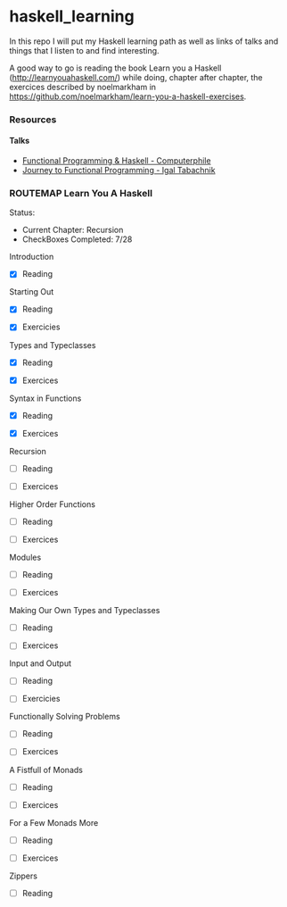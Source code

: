 # haskell_learning

In this repo I will put my Haskell learning path as well as links of talks and things that I listen to and find interesting.

A good way to go is reading the book Learn you a Haskell (http://learnyouahaskell.com/) while doing, chapter after chapter, the exercices described by noelmarkham in https://github.com/noelmarkham/learn-you-a-haskell-exercises.

### Resources
#### Talks
- [Functional Programming & Haskell - Computerphile](https://www.youtube.com/watch?v=LnX3B9oaKzw)
- [Journey to Functional Programming - Igal Tabachnik](https://www.youtube.com/watch?v=g1EvM4CbUvM)

### ROUTEMAP Learn You A Haskell

Status:
- Current Chapter: Recursion
- CheckBoxes Completed: 7/28

Introduction
- [X] Reading


Starting Out
- [X] Reading
- [X] Exercicies


Types and Typeclasses
- [X] Reading
- [X] Exercices


Syntax in Functions
- [X] Reading
- [X] Exercices


Recursion
- [ ] Reading
- [ ] Exercices


Higher Order Functions
- [ ] Reading
- [ ] Exercices


Modules
- [ ] Reading
- [ ] Exercices


Making Our Own Types and Typeclasses
- [ ] Reading
- [ ] Exercices


Input and Output
- [ ] Reading
- [ ] Exercicies


Functionally Solving Problems
- [ ] Reading
- [ ] Exercices
 

A Fistfull of Monads
- [ ] Reading
- [ ] Exercices


For a Few Monads More
- [ ] Reading
- [ ] Exercices


Zippers
- [ ] Reading

